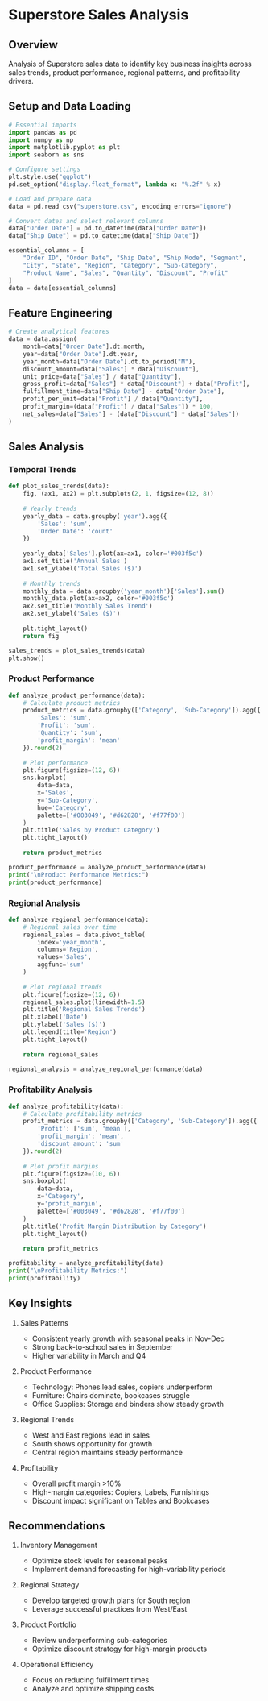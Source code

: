 # Superstore Sales Analysis

## Overview
Analysis of Superstore sales data to identify key business insights across sales trends, product performance, regional patterns, and profitability drivers.

## Setup and Data Loading
```python
# Essential imports
import pandas as pd
import numpy as np
import matplotlib.pyplot as plt
import seaborn as sns

# Configure settings
plt.style.use("ggplot")
pd.set_option("display.float_format", lambda x: "%.2f" % x)

# Load and prepare data
data = pd.read_csv("superstore.csv", encoding_errors="ignore")

# Convert dates and select relevant columns
data["Order Date"] = pd.to_datetime(data["Order Date"])
data["Ship Date"] = pd.to_datetime(data["Ship Date"])

essential_columns = [
    "Order ID", "Order Date", "Ship Date", "Ship Mode", "Segment",
    "City", "State", "Region", "Category", "Sub-Category", 
    "Product Name", "Sales", "Quantity", "Discount", "Profit"
]
data = data[essential_columns]
```

## Feature Engineering
```python
# Create analytical features
data = data.assign(
    month=data["Order Date"].dt.month,
    year=data["Order Date"].dt.year,
    year_month=data["Order Date"].dt.to_period("M"),
    discount_amount=data["Sales"] * data["Discount"],
    unit_price=data["Sales"] / data["Quantity"],
    gross_profit=data["Sales"] * data["Discount"] + data["Profit"],
    fulfillment_time=data["Ship Date"] - data["Order Date"],
    profit_per_unit=data["Profit"] / data["Quantity"],
    profit_margin=(data["Profit"] / data["Sales"]) * 100,
    net_sales=data["Sales"] - (data["Discount"] * data["Sales"])
)
```

## Sales Analysis

### Temporal Trends
```python
def plot_sales_trends(data):
    fig, (ax1, ax2) = plt.subplots(2, 1, figsize=(12, 8))
    
    # Yearly trends
    yearly_data = data.groupby('year').agg({
        'Sales': 'sum',
        'Order Date': 'count'
    })
    
    yearly_data['Sales'].plot(ax=ax1, color='#003f5c')
    ax1.set_title('Annual Sales')
    ax1.set_ylabel('Total Sales ($)')
    
    # Monthly trends
    monthly_data = data.groupby('year_month')['Sales'].sum()
    monthly_data.plot(ax=ax2, color='#003f5c')
    ax2.set_title('Monthly Sales Trend')
    ax2.set_ylabel('Sales ($)')
    
    plt.tight_layout()
    return fig

sales_trends = plot_sales_trends(data)
plt.show()
```

### Product Performance
```python
def analyze_product_performance(data):
    # Calculate product metrics
    product_metrics = data.groupby(['Category', 'Sub-Category']).agg({
        'Sales': 'sum',
        'Profit': 'sum',
        'Quantity': 'sum',
        'profit_margin': 'mean'
    }).round(2)
    
    # Plot performance
    plt.figure(figsize=(12, 6))
    sns.barplot(
        data=data,
        x='Sales',
        y='Sub-Category',
        hue='Category',
        palette=['#003049', '#d62828', '#f77f00']
    )
    plt.title('Sales by Product Category')
    plt.tight_layout()
    
    return product_metrics

product_performance = analyze_product_performance(data)
print("\nProduct Performance Metrics:")
print(product_performance)
```

### Regional Analysis
```python
def analyze_regional_performance(data):
    # Regional sales over time
    regional_sales = data.pivot_table(
        index='year_month',
        columns='Region',
        values='Sales',
        aggfunc='sum'
    )
    
    # Plot regional trends
    plt.figure(figsize=(12, 6))
    regional_sales.plot(linewidth=1.5)
    plt.title('Regional Sales Trends')
    plt.xlabel('Date')
    plt.ylabel('Sales ($)')
    plt.legend(title='Region')
    plt.tight_layout()
    
    return regional_sales

regional_analysis = analyze_regional_performance(data)
```

### Profitability Analysis
```python
def analyze_profitability(data):
    # Calculate profitability metrics
    profit_metrics = data.groupby(['Category', 'Sub-Category']).agg({
        'Profit': ['sum', 'mean'],
        'profit_margin': 'mean',
        'discount_amount': 'sum'
    }).round(2)
    
    # Plot profit margins
    plt.figure(figsize=(10, 6))
    sns.boxplot(
        data=data,
        x='Category',
        y='profit_margin',
        palette=['#003049', '#d62828', '#f77f00']
    )
    plt.title('Profit Margin Distribution by Category')
    plt.tight_layout()
    
    return profit_metrics

profitability = analyze_profitability(data)
print("\nProfitability Metrics:")
print(profitability)
```

## Key Insights

1. Sales Patterns
   - Consistent yearly growth with seasonal peaks in Nov-Dec
   - Strong back-to-school sales in September
   - Higher variability in March and Q4

2. Product Performance
   - Technology: Phones lead sales, copiers underperform
   - Furniture: Chairs dominate, bookcases struggle
   - Office Supplies: Storage and binders show steady growth

3. Regional Trends
   - West and East regions lead in sales
   - South shows opportunity for growth
   - Central region maintains steady performance

4. Profitability
   - Overall profit margin >10%
   - High-margin categories: Copiers, Labels, Furnishings
   - Discount impact significant on Tables and Bookcases

## Recommendations

1. Inventory Management
   - Optimize stock levels for seasonal peaks
   - Implement demand forecasting for high-variability periods

2. Regional Strategy
   - Develop targeted growth plans for South region
   - Leverage successful practices from West/East

3. Product Portfolio
   - Review underperforming sub-categories
   - Optimize discount strategy for high-margin products

4. Operational Efficiency
   - Focus on reducing fulfillment times
   - Analyze and optimize shipping costs
